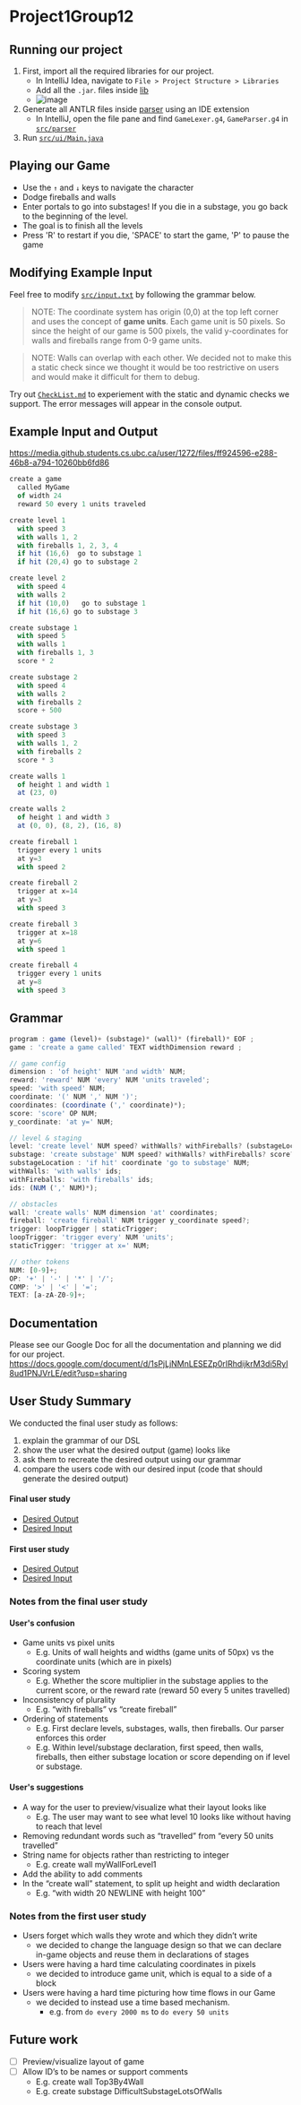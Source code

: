 # Project1Group12

## Running our project
1. First, import all the required libraries for our project.
    - In IntelliJ Idea, navigate to `File > Project Structure > Libraries`
    - Add all the `.jar`. files inside [lib](lib)
    - ![image](https://media.github.students.cs.ubc.ca/user/1272/files/b959a973-dfb7-4b20-8aa1-1e2f7f761aeb)
2. Generate all ANTLR files inside [parser](src/parser) using an IDE extension
    - In IntelliJ, open the file pane and find `GameLexer.g4`, `GameParser.g4` in [`src/parser`](src/parser)
3. Run [`src/ui/Main.java`](src/ui/Main.java)

## Playing our Game
- Use the `↑` and `↓` keys to navigate the character
- Dodge fireballs and walls
- Enter portals to go into substages! If you die in a substage, you go back to the beginning of the level.
- The goal is to finish all the levels
- Press 'R' to restart if you die, 'SPACE' to start the game, 'P' to pause the game

## Modifying Example Input
Feel free to modify [`src/input.txt`](src/input.txt) by following the grammar below. 

> NOTE: The coordinate system has origin (0,0) at the top left corner and uses the concept of **game units**. Each game unit is 50 pixels. So since the height of our game is 500 pixels, the valid y-coordinates for walls and fireballs range from 0-9 game units.

> NOTE: Walls can overlap with each other. We decided not to make this a static check since we thought it would be too restrictive on users and would make it difficult for them to debug.

Try out [`CheckList.md`](CheckList.md) to experiement with the static and dynamic checks we support. The error messages will appear in the console output.


## Example Input and Output
https://media.github.students.cs.ubc.ca/user/1272/files/ff924596-e288-46b8-a794-10260bb6fd86

```javascript
create a game
  called MyGame
  of width 24
  reward 50 every 1 units traveled

create level 1
  with speed 3
  with walls 1, 2
  with fireballs 1, 2, 3, 4
  if hit (16,6)  go to substage 1
  if hit (20,4) go to substage 2

create level 2
  with speed 4
  with walls 2
  if hit (10,0)   go to substage 1
  if hit (16,6) go to substage 3

create substage 1
  with speed 5
  with walls 1
  with fireballs 1, 3
  score * 2

create substage 2
  with speed 4
  with walls 2
  with fireballs 2
  score + 500

create substage 3
  with speed 3
  with walls 1, 2
  with fireballs 2
  score * 3

create walls 1
  of height 1 and width 1
  at (23, 0)

create walls 2
  of height 1 and width 3
  at (0, 0), (8, 2), (16, 8)

create fireball 1
  trigger every 1 units
  at y=3
  with speed 2

create fireball 2
  trigger at x=14
  at y=3
  with speed 3

create fireball 3
  trigger at x=18
  at y=6
  with speed 1

create fireball 4
  trigger every 1 units
  at y=8
  with speed 3
```
## Grammar

```js
program : game (level)+ (substage)* (wall)* (fireball)* EOF ;
game : 'create a game called' TEXT widthDimension reward ;

// game config
dimension : 'of height' NUM 'and width' NUM;
reward: 'reward' NUM 'every' NUM 'units traveled';
speed: 'with speed' NUM;
coordinate: '(' NUM ',' NUM ')';
coordinates: (coordinate (',' coordinate)*);
score: 'score' OP NUM;
y_coordinate: 'at y=' NUM;

// level & staging
level: 'create level' NUM speed? withWalls? withFireballs? (substageLocation)*;
substage: 'create substage' NUM speed? withWalls? withFireballs? score?;
substageLocation : 'if hit' coordinate 'go to substage' NUM;
withWalls: 'with walls' ids;
withFireballs: 'with fireballs' ids;
ids: (NUM (',' NUM)*);

// obstacles
wall: 'create walls' NUM dimension 'at' coordinates;
fireball: 'create fireball' NUM trigger y_coordinate speed?;
trigger: loopTrigger | staticTrigger;
loopTrigger: 'trigger every' NUM 'units';
staticTrigger: 'trigger at x=' NUM;

// other tokens
NUM: [0-9]+;
OP: '+' | '-' | '*' | '/';
COMP: '>' | '<' | '=';
TEXT: [a-zA-Z0-9]+;
```

## Documentation
Please see our Google Doc for all the documentation and planning we did for our project.
https://docs.google.com/document/d/1sPjLjNMnLESEZp0rIRhdijkrM3di5Ryl8ud1PNJVrLE/edit?usp=sharing

## User Study Summary
We conducted the final user study as follows:

1. explain the grammar of our DSL
2. show the user what the desired output (game) looks like
3. ask them to recreate the desired output using our grammar
4. compare the users code with our desired input (code that should generate the desired output)

#### Final user study

- [Desired Output](./SecondUserStudyExampleOutput.pdf)
- [Desired Input](./SecondUserStudyExampleOutput.pdf)

#### First user study

- [Desired Output](./FirstUserStudyExampleOutput.pdf)
- [Desired Input](./FirstUserStudyExampleInput.md)

### Notes from the final user study
#### User's confusion
- Game units vs pixel units 
    - E.g. Units of wall heights and widths (game units of 50px) vs the coordinate units (which are in pixels)
- Scoring system 
    - E.g. Whether the score multiplier in the substage applies to the current score, or the reward rate (reward 50 every 5 unites travelled)
- Inconsistency of plurality 
    - E.g. “with fireballs” vs “create fireball”
- Ordering of statements
    - E.g. First declare levels, substages, walls, then fireballs. Our parser enforces this order
    - E.g. Within level/substage declaration, first speed, then walls, fireballs, then either substage location or score depending on if level or substage.

#### User's suggestions
- A way for the user to preview/visualize what their layout looks like
    - E.g. The user may want to see what level 10 looks like without having to reach that level
- Removing redundant words such as “travelled” from “every 50 units travelled”
- String name for objects rather than restricting to integer
    - E.g. create wall myWallForLevel1
- Add the ability to add comments
- In the “create wall” statement, to split up height and width declaration
    - E.g. “with width 20 NEWLINE with height 100”


### Notes from the first user study
- Users forget which walls they wrote and which they didn’t write
    - we decided to change the language design so that we can declare in-game objects and reuse them in declarations of stages
- Users were having a hard time calculating coordinates in pixels
    - we decided to introduce game unit, which is equal to a side of a block
- Users were having a hard time picturing how time flows in our Game 
    - we decided to instead use a time based mechanism.
        - e.g. from `do every 2000 ms` to `do every 50 units` 

## Future work
- [ ] Preview/visualize layout of game
- [ ] Allow ID’s to be names or support comments
    - E.g. create wall Top3By4Wall
    - E.g. create substage DifficultSubstageLotsOfWalls
